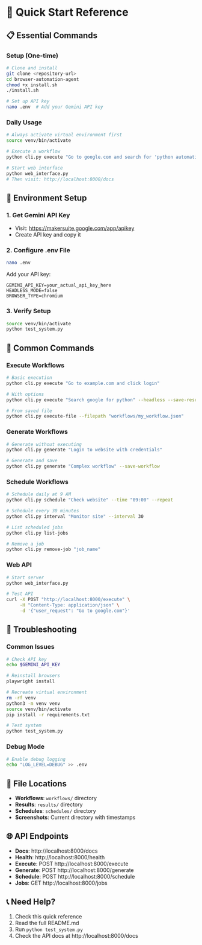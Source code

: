 # 🚀 Quick Start Reference

## 📋 Essential Commands

### Setup (One-time)
```bash
# Clone and install
git clone <repository-url>
cd browser-automation-agent
chmod +x install.sh
./install.sh

# Set up API key
nano .env  # Add your Gemini API key
```

### Daily Usage
```bash
# Always activate virtual environment first
source venv/bin/activate

# Execute a workflow
python cli.py execute "Go to google.com and search for 'python automation'"

# Start web interface
python web_interface.py
# Then visit: http://localhost:8000/docs
```

## 🔑 Environment Setup

### 1. Get Gemini API Key
- Visit: https://makersuite.google.com/app/apikey
- Create API key and copy it

### 2. Configure .env File
```bash
nano .env
```

Add your API key:
```env
GEMINI_API_KEY=your_actual_api_key_here
HEADLESS_MODE=false
BROWSER_TYPE=chromium
```

### 3. Verify Setup
```bash
source venv/bin/activate
python test_system.py
```

## 🎯 Common Commands

### Execute Workflows
```bash
# Basic execution
python cli.py execute "Go to example.com and click login"

# With options
python cli.py execute "Search google for python" --headless --save-results

# From saved file
python cli.py execute-file --filepath "workflows/my_workflow.json"
```

### Generate Workflows
```bash
# Generate without executing
python cli.py generate "Login to website with credentials"

# Generate and save
python cli.py generate "Complex workflow" --save-workflow
```

### Schedule Workflows
```bash
# Schedule daily at 9 AM
python cli.py schedule "Check website" --time "09:00" --repeat

# Schedule every 30 minutes
python cli.py interval "Monitor site" --interval 30

# List scheduled jobs
python cli.py list-jobs

# Remove a job
python cli.py remove-job "job_name"
```

### Web API
```bash
# Start server
python web_interface.py

# Test API
curl -X POST "http://localhost:8000/execute" \
     -H "Content-Type: application/json" \
     -d '{"user_request": "Go to google.com"}'
```

## 🔧 Troubleshooting

### Common Issues
```bash
# Check API key
echo $GEMINI_API_KEY

# Reinstall browsers
playwright install

# Recreate virtual environment
rm -rf venv
python3 -m venv venv
source venv/bin/activate
pip install -r requirements.txt

# Test system
python test_system.py
```

### Debug Mode
```bash
# Enable debug logging
echo "LOG_LEVEL=DEBUG" >> .env
```

## 📁 File Locations

- **Workflows**: `workflows/` directory
- **Results**: `results/` directory
- **Schedules**: `schedules/` directory
- **Screenshots**: Current directory with timestamps

## 🌐 API Endpoints

- **Docs**: http://localhost:8000/docs
- **Health**: http://localhost:8000/health
- **Execute**: POST http://localhost:8000/execute
- **Generate**: POST http://localhost:8000/generate
- **Schedule**: POST http://localhost:8000/schedule
- **Jobs**: GET http://localhost:8000/jobs

## 📞 Need Help?

1. Check this quick reference
2. Read the full README.md
3. Run `python test_system.py`
4. Check the API docs at http://localhost:8000/docs